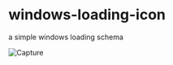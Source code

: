 # windows-loading-icon
a simple windows loading schema

![Capture](https://user-images.githubusercontent.com/99993344/231817758-e7ec2d08-ad5a-483f-9fb4-b78e367491c1.JPG)
